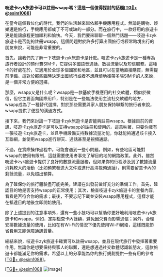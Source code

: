 **吱遊卡zyk旅游卡可以註冊wsapp嗎？這是一個值得探討的話題[[TG💪+ @esim1088](https://t.me/s/esim1088)]**

在當今這個數位化的時代，我們的生活越來越依賴手機應用程式。無論是購物、娛樂還是旅行，手機應用都成了不可或缺的一部分。而在旅行中，一款好用的旅遊卡更是能讓旅程更加順利和愉快。今天，我們要來聊聊一個熱門話題——吱遊卡zyk旅遊卡是否能夠註冊wsapp。這個問題對於許多打算出國旅行或經常跨境出行的朋友來說，可能是非常重要的。

首先，讓我們先了解一下吱遊卡zyk旅遊卡是什麼。吱遊卡zyk旅遊卡是一種專為旅行者設計的預付費SIM卡，它提供多國語音通話、數據流量以及短信服務。這種卡的好處在於，它適用於全球多個國家和地區，並且可以在當地直接購買，無需提前準備。這對於那些臨時決定出國旅行或者不想麻煩地攜帶多張SIM卡的人來說，是一個非常方便的選擇。

那麼，wsapp又是什么呢？wsapp是一款基於手機應用的社交軟體，類似於微信，但它主要面向國際用戶，特別是在一些無法使用主流社交軟體的地方，wsapp成為了一種替代選擇。對於那些需要與家人朋友保持聯繫的旅行者來說，wsapp提供了便捷的溝通方式。

接下來，我們來討論一下吱遊卡zyk旅遊卡是否能夠註冊wsapp。根據目前的資訊，吱遊卡zyk旅遊卡是可以支持wsapp的註冊和使用的。這意味著，只要你擁有一張吱遊卡zyk旅遊卡，並且手機設備支持數據流量功能，你就能夠通過該卡接入互聯網，並使用wsapp進行聊天、通話甚至是視頻通話。

不過，在實際操作過程中，可能會遇到一些小問題。例如，有些地區可能對wsapp的使用有限制，這就需要使用者事先了解目的地的網路政策。此外，雖然吱遊卡zyk旅遊卡提供了良好的數據流量服務，但如果你的行程涉及到了數據流量消耗較大的活動（比如頻繁發送大文件或進行高清視頻通話），則需要留意卡內的剩餘流量，以免超出預算。

為了確保你的旅行體驗盡可能完美，建議在出發前做好充分的準備工作。首先，確認目的地是否支持wsapp的正常使用；其次，檢查吱遊卡zyk旅遊卡的套餐內容，看看是否符合你的需求；最後，不要忘記下載並安裝wsapp應用程式，這樣才能在抵達目的地後立即開始使用。

除了上述提到的注意事項外，還有一些小技巧可以幫助你更好地利用吱遊卡zyk旅遊卡和wsapp。例如，定期檢查卡內餘額，避免因欠費而影響通信；另外，合理安排數據流量的使用，比如在有Wi-Fi的情況下優先使用Wi-Fi網絡，這樣既能節省費用又能保障通訊質量。

總結來說，吱遊卡zyk旅遊卡確實可以註冊wsapp，並且在現代旅行中發揮著重要作用。無論你是想要保持與家人的聯繫，還是想通過社交軟體認識新朋友，這款旅遊卡都能滿足你的需求。希望以上的分享能為你的旅行規劃提供一些有用的參考[[TG💪+ @esim1088](https://t.me/s/esim1088)]。

[[TG💪+ @esim1088](https://t.me/s/esim1088) ![Image](https://i.postimg.cc/4NQfJmqS/Snipaste-2025-05-13-00-14-12.png)]